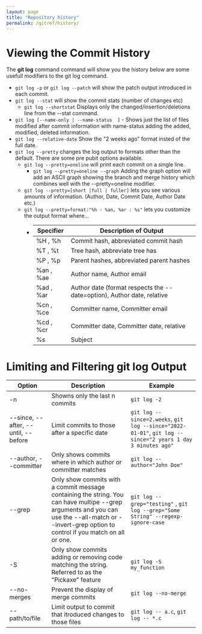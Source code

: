 ```yaml
---
layout: page
title: "Repository history"
permalink: /gitref/history/
---
```


# Viewing the Commit History

The **git log** command command will show you the history below are some usefull modifiers to the git log command.

* `git log -p` or `git log --patch` will show the patch output introduced in each commit.
* `git log --stat` will show the commit stats (number of changes etc)
    * `git log --shortstat` Displays only the changed/insertion/deletions line from the --stat command.
* `git log [--name-only | --name-status  ]` - Shows just the list of files modified after commit information with name-status adding the added, modified, deleted information.
* `git log --relative-date` Show the "2 weeks ago" format insted of the full date.
* `git log --pretty` changes the log output to formats other than the default.  There are some pre pubit options available.
    * `git log --pretty=oneline` will print each commit on a single line.
        * `git log --pretty=oneline --graph` Adding the graph option will add an ASCII graph showing the branch and merge history which combines well with the --pretty=oneline modifier.
    * `git log --pretty=[short |full | fuller]` lets you see various amounts of information. (Author, Date, Commit Date, Author Date etc.)
    * `git log --pretty=format:"%h - %an, %ar : %s"` lets you customize the output format where...
        * | Specifier | Description of Output|
          | --------- | -------------------- |
          | %H , %h| Commit hash, abbreviated commit hash |
          | %T , %t | Tree hash, abbreviate tree has | 
          | %P , %p | Parent hashes, abbreviated parent hashes |
          | %an , %ae | Author name, Author email |
          | %ad , %ar | Author date (format respects the --date=option), Author date, relative |
          | %cn , %ce | Committer name, Committer email |
          | %cd , %cr | Committer date, Committer date, relative |
          | %s | Subject |


[comment]: <> (TODO: What is a tree hash?)
[comment]: <> (TODO: Make a pass over this section and see if there is a better way to orgnize it.)
[comment]: <> (TODO: Some of the tables on this page are not adjusting to page witdth see if you can fix that in Jekyll options)
[comment]: <> (TODO: Clarify how to distinguish between a merge commit and a regular commit)

# Limiting and Filtering git log Output

| Option | Description | Example |
| ------ | ----------- | ------- |
| -n | Showns only the last n commits | `git log -2`|
| --since, --after, --until, --before | Limit commits to those after a specific date | `git log --since=2.weeks`, `git log --since="2022-01-01"`,  `git log --since="2 years 1 day 3 minutes ago"`|
| --author, --committer | Only shows commits where in which author or committer matches | `git log --author="John Doe"` |
| --grep | Only show commits with a commit message containing the string.  You can have multipe --grep arguments and you can use the --all-match or --invert-grep option to control if you match on all or one. | `git log --grep="testing"` ,  `git log --grep="Some String" --regexp-ignore-case` |
| -S | Only show commits adding or removing code matching the string.  Referred to as the "Pickaxe" feature | `git log -S my_function` |
| --no-merges | Prevent the display of merge commits | `git log --no-merge` |
| -- path/to/file | Limit output to commit that itroduced changes to those files | `git log -- a.c`, `git log -- *.c`|
